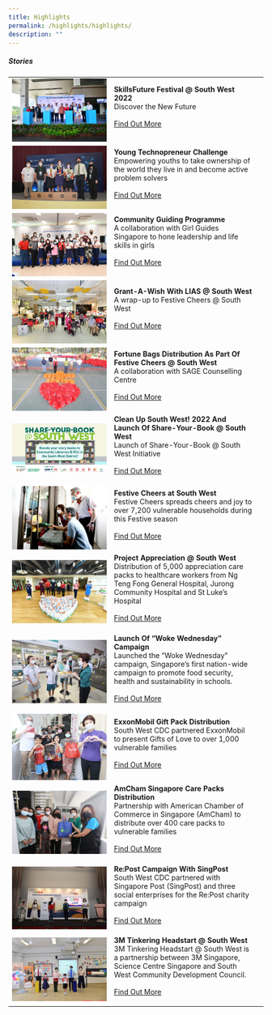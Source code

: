 ```yaml
---
title: Highlights
permalink: /highlights/highlights/
description: ""
---
```

##### Stories

| ||  |
| -------- | -------- | -------- |
|![](/images/Stories/295245125_10159828757121273_3111037502924620082_n.jpg)| **SkillsFuture Festival @ South West 2022**<br>Discover the New Future<br><br> [Find Out More](/highlights/permalink/sff22/)<br><br>|   |
|![](/images/Highlights/292029908_10159808953701273_3093833776117131856_n.jpg)|**Young Technopreneur Challenge**<br>Empowering youths to take ownership of the world they live in and become active problem solvers<br><br> [Find Out More](/highlights/permalink/ytp/)<br><br>|   |
|![](/images/Stories/284806155_10159736023476273_3472926075390244589_n.jpg)|**Community Guiding Programme**<br>A collaboration with Girl Guides Singapore to hone leadership and life skills in girls<br><br> [Find Out More](/highlights/permalink/cgp/)<br><br>|  | 
| ![](/images/Highlights/Grant-A-Wish%20with%20LIAS%20@%20SW%20-%20Pic%201.jpg)    |   **Grant-A-Wish With LIAS @ South West**<br> A wrap-up to Festive Cheers @ South West <br><br> [Find Out More](/highlights/grant-a-wish-with-lias-southwest)<br><br>|      |
| ![](/images/Highlights/Festive%20Cheers%20@%20SW%20-%20Pic%201.jpg)    |   **Fortune Bags Distribution As Part Of Festive Cheers @ South West**<br> A collaboration with SAGE Counselling Centre <br><br> [Find Out More](/highlights/fortune-bags-distribution-as-part-of-festive-cheers-southwest)<br><br>|      |
| ![](/images/Highlights/lastscene_1920x1080px_v1-(002).jpg)|  **Clean Up South West! 2022 And Launch Of Share-Your-Book @ South West**<br>Launch of Share-Your-Book @ South West Initiative<br><br> [Find Out More](/highlights/cleanup-southwest-2022-and-launch-of-share-your-book-southwest)<br><br>|
|![](/images/Highlights/festive-cheers.jpg)| **Festive Cheers at South West**<br>Festive Cheers spreads cheers and joy to over 7,200 vulnerable households during this Festive season<br><br> [Find Out More](/highlights/festive-cheers-southwest)<br><br>|   |
| ![](/images/Highlights/project-appreciation.jpg)    |   **Project Appreciation @ South West**<br>Distribution of 5,000 appreciation care packs to healthcare workers from Ng Teng Fong General Hospital, Jurong Community Hospital and St Luke’s Hospital<br><br> [Find Out More](/highlights/project-appreciation-south-west)<br><br>|      |
| ![](/images/Highlights/Woke%20wednesday%20photo.jpg)   |   **Launch Of “Woke Wednesday” Campaign**<br>Launched the “Woke Wednesday” campaign, Singapore’s first nation-wide campaign to promote food security, health and sustainability in schools.<br><br> [Find Out More](/highlights/launch-of-wokewednesday-campaign)<br><br>|      |
| ![](/images/Highlights/ExxonMobil%20Grocery%20Pack%20Distribution.jpeg)   |   **ExxonMobil Gift Pack Distribution**<br>South West CDC partnered ExxonMobil to present Gifts of Love to over 1,000 vulnerable families<br><br> [Find Out More](/highlights/exxonmobil-gift-pack-distribution)<br><br>|      |
|![](/images/Highlights/amcham.jpg) | **AmCham Singapore Care Packs Distribution**<br>Partnership with American Chamber of Commerce in Singapore (AmCham) to distribute over 400 care packs to vulnerable families<br><br> [Find Out More](/highlights/amcham-singapore-care-packs-distribution)<br><br>|      |
|![](/images/Highlights/Re%20Post%20Photo.jpg) | **Re:Post Campaign With SingPost**<br>South West CDC partnered with Singapore Post (SingPost) and three social enterprises for the Re:Post charity campaign<br><br> [Find Out More](/highlights/re-post-campaign-with-singpost)<br><br>|      |
|![](/images/Highlights/3M%20hr.jpg) | **3M Tinkering Headstart @ South West**<br>3M Tinkering Headstart @ South West is a partnership between 3M Singapore, Science Centre Singapore and South West Community Development Council.<br><br> [Find Out More](/highlights/3m-tinkering-headstart-southwest)<br><br>|      |